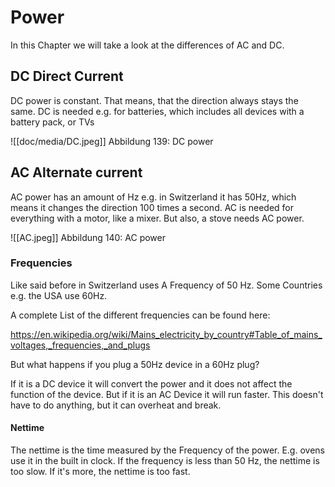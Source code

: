 # Power

In this Chapter we will take a look at the differences of AC and DC.

## DC Direct Current

DC power is constant. That means, that the direction always stays the
same. DC is needed e.g. for batteries, which includes all devices with a
battery pack, or TVs

![[doc/media/DC.jpeg]]
Abbildung 139: DC power

## AC Alternate current

AC power has an amount of Hz e.g. in Switzerland it has 50Hz, which
means it changes the direction 100 times a second. AC is needed for
everything with a motor, like a mixer. But also, a stove needs AC power.

![[AC.jpeg]]
Abbildung 140: AC power

### Frequencies

Like said before in Switzerland uses A Frequency of 50 Hz. Some
Countries e.g. the USA use 60Hz.

A complete List of the different frequencies can be found here:

<https://en.wikipedia.org/wiki/Mains_electricity_by_country#Table_of_mains_voltages,_frequencies,_and_plugs>

But what happens if you plug a 50Hz device in a 60Hz plug?

If it is a DC device it will convert the power and it does not affect
the function of the device. But if it is an AC Device it will run
faster. This doesn't have to do anything, but it can overheat and break.

#### Nettime

The nettime is the time measured by the Frequency of the power. E.g.
ovens use it in the built in clock. If the frequency is less than 50 Hz,
the nettime is too slow. If it's more, the nettime is too fast.
